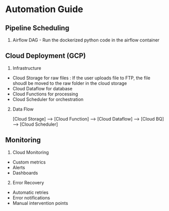 # Automation Guide

## Pipeline Scheduling

1. Airflow DAG - Run the dockerized python code in the airflow container

## Cloud Deployment (GCP)

1. Infrastructure

- Cloud Storage for raw files : If the user uploads file to FTP, the file shoudl be moved to the raw folder in the cloud storage
- Cloud Dataflow for database
- Cloud Functions for processing
- Cloud Scheduler for orchestration

2. Data Flow

   [Cloud Storage] --> [Cloud Function] --> [Cloud Dataflow] --> [Cloud BQ] --> [Cloud Scheduler]

## Monitoring

1. Cloud Monitoring

- Custom metrics
- Alerts
- Dashboards

2. Error Recovery

- Automatic retries
- Error notifications
- Manual intervention points
